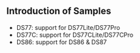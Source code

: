 ## Introduction of  Samples

- DS77: support for DS77Lite/DS77Pro
- DS77C: support for DS77CLite/DS77CPro
- DS86: support for DS86 & DS87
